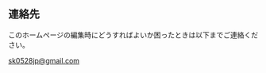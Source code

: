 <h2>連絡先</h2>
<p>このホームページの編集時にどうすればよいか困ったときは以下までご連絡ください。</p>
<a href="mailto:sk0528jp@gmail.com" target="_blank">sk0528jp@gmail.com</a>
